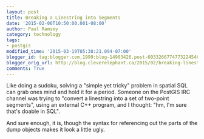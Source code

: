 ```yaml
---
layout: post
title: Breaking a Linestring into Segments
date: '2015-02-06T10:50:00.001-08:00'
author: Paul Ramsey
category: technology
tags:
- postgis
modified_time: '2015-03-19T05:38:21.094-07:00'
blogger_id: tag:blogger.com,1999:blog-14903426.post-6033266774773224546
blogger_orig_url: http://blog.cleverelephant.ca/2015/02/breaking-linestring-into-segments.html
comments: True
---
```


Like doing a sudoku, solving a "simple yet tricky" problem in spatial SQL can grab ones mind and hold it for a period. Someone on the PostGIS IRC channel was trying to "convert a linestring into a set of two-point segments", using an external C++ program, and I thought: "hm, I'm sure that's doable in SQL".

And sure enough, it is, though the syntax for referencing out the parts of the dump objects makes it look a little ugly.

<script src="https://gist.github.com/pramsey/87f8d7cb0633282c37e5.js"></script> 